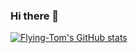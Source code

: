 ### Hi there 👋

<!--
**Flying-Tom/Flying-Tom** is a ✨ _special_ ✨ repository because its `README.md` (this file) appears on your GitHub profile.

Here are some ideas to get you started:

- 🔭 I’m currently working on ...
- 🌱 I’m currently learning ...
- 👯 I’m looking to collaborate on ...
- 🤔 I’m looking for help with ...
- 💬 Ask me about ...
- 📫 How to reach me: ...
- 😄 Pronouns: ...
- ⚡ Fun fact: ...
-->

[![Flying-Tom's GitHub stats](https://github-readme-stats.vercel.app/api?username=Flying-Tom&count_private=true&show_icons=true)](https://github.com/anuraghazra/github-readme-stats)



